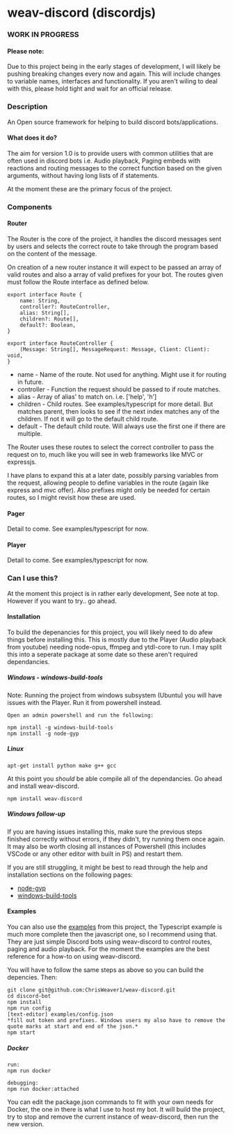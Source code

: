 # weav-discord (discordjs)
### WORK IN PROGRESS
#### Please note: 
Due to this project being in the early stages of development, I will likely be pushing breaking changes every now and again. This will include changes to variable names, interfaces and functionality. If you aren't wiling to deal with this, please hold tight and wait for an official release.

### Description

An Open source framework for helping to build discord bots/applications.

#### What does it do? 

The aim for version 1.0 is to provide users with common utilities that are often used in discord bots i.e. Audio playback, Paging embeds with reactions and routing messages to the correct function based on the given arguments, without having long lists of if statements.

At the moment these are the primary focus of the project.

### Components

#### Router

The Router is the core of the project, it handles the discord messages sent by users and selects the correct route to take through the program based on the content of the message. 

On creation of a new router instance it will expect to be passed an array of valid routes and also a array of valid prefixes for your bot. The routes given must follow the Route interface as defined below.

```
export interface Route {
    name: String,
    controller?: RouteController,
    alias: String[],
    children?: Route[],
    default?: Boolean,
}

export interface RouteController {
    (Message: String[], MessageRequest: Message, Client: Client): void,
}
```
 * name - Name of the route. Not used for anything. Might use it for routing in future.
 * controller - Function the request should be passed to if route matches.
 * alias - Array of alias' to match on. i.e. ['help', 'h']
 * children - Child routes. See examples/typescript for more detail. But matches parent, then looks to see if the next index matches any of the children. If not it will go to the default child route.
 * default - The default child route. Will always use the first one if there are multiple.

The Router uses these routes to select the correct controller to pass the request on to, much like you will see in web frameworks like MVC or expressjs.

I have plans to expand this at a later date, possibly parsing variables from the request, allowing people to define variables in the route (again like express and mvc offer). Also prefixes might only be needed for certain routes, so I might revisit how these are used.

#### Pager 

Detail to come. See examples/typescript for now.

#### Player

Detail to come. See examples/typescript for now.

### Can I use this?

At the moment this project is in rather early development, See note at top. However if you want to try.. go ahead. 

#### Installation

To build the depenancies for this project, you will likely need to do afew things before installing this. This is mostly due to the Player (Audio playback from youtube) needing node-opus, ffmpeg and ytdl-core to run. I may split this into a seperate package at some date so these aren't required dependancies.

##### Windows - windows-build-tools
Note: Running the project from windows subsystem (Ubuntu) you will have issues with the Player. Run it from powershell instead.
```
Open an admin powershell and run the following: 

npm install -g windows-build-tools
npm install -g node-gyp
```

##### Linux 
```
apt-get install python make g++ gcc
```

At this point you _should_ be able compile all of the dependancies. Go ahead and install weav-discord.
```
npm install weav-discord
```

##### Windows follow-up

If you are having issues installing this, make sure the previous steps finished correctly without errors, if they didn't, try running them once again. It may also be worth closing all instances of Powershell (this includes VSCode or any other editor with built in PS) and restart them. 

If you are still struggling, it might be best to read through the help and installation sections on the following pages:

- [node-gyp](https://github.com/nodejs/node-gyp)
- [windows-build-tools](https://github.com/felixrieseberg/windows-build-tools)

#### Examples

You can also use the [examples](https://github.com/ChrisWeaver1/weav-discord/tree/master/examples) from this project, the Typescript example is much more complete then the javascript one, so I recommend using that. They are just simple Discord bots using weav-discord to control routes, paging and audio playback. For the moment the examples are the best reference for a how-to on using weav-discord.

You will have to follow the same steps as above so you can build the depencies. Then:

```
git clone git@github.com:ChrisWeaver1/weav-discord.git
cd discord-bot
npm install
npm run config
[text-editor] examples/config.json 
*fill out token and prefixes. Windows users my also have to remove the quote marks at start and end of the json.*
npm start
```

##### Docker
```
run:
npm run docker

debugging: 
npm run docker:attached
```

You can edit the package.json commands to fit with your own needs for Docker, the one in there is what I use to host my bot. It will build the project, try to stop and remove the current instance of weav-discord, then run the new version.
